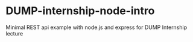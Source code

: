# DUMP-internship-node-intro

Minimal REST api example with node.js and express for DUMP Internship lecture
